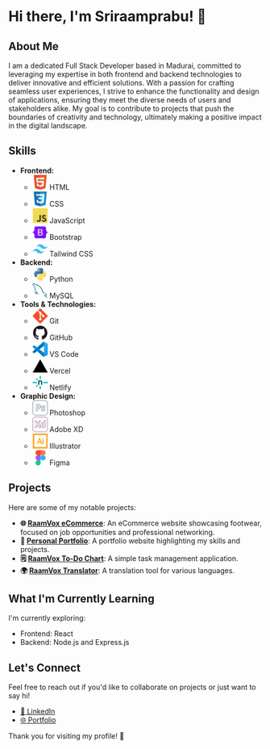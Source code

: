 # Hi there, I'm Sriraamprabu! 👋

## About Me
I am a dedicated Full Stack Developer based in Madurai, committed to leveraging my expertise in both frontend and backend technologies to deliver innovative and efficient solutions. With a passion for crafting seamless user experiences, I strive to enhance the functionality and design of applications, ensuring they meet the diverse needs of users and stakeholders alike. My goal is to contribute to projects that push the boundaries of creativity and technology, ultimately making a positive impact in the digital landscape.

## Skills
- **Frontend:**
  - <img src="https://raw.githubusercontent.com/devicons/devicon/master/icons/html5/html5-original.svg" alt="HTML" width="30" height="30"/> HTML
  - <img src="https://raw.githubusercontent.com/devicons/devicon/master/icons/css3/css3-original.svg" alt="CSS" width="30" height="30"/> CSS
  - <img src="https://raw.githubusercontent.com/devicons/devicon/master/icons/javascript/javascript-original.svg" alt="JavaScript" width="30" height="30"/> JavaScript
  - <img src="https://raw.githubusercontent.com/devicons/devicon/master/icons/bootstrap/bootstrap-original.svg" alt="Bootstrap" width="30" height="30"/> Bootstrap
  - <img src="https://raw.githubusercontent.com/devicons/devicon/master/icons/tailwindcss/tailwindcss-plain.svg" alt="Tailwind CSS" width="30" height="30"/> Tailwind CSS
- **Backend:**
  - <img src="https://raw.githubusercontent.com/devicons/devicon/master/icons/python/python-original.svg" alt="Python" width="30" height="30"/> Python
  - <img src="https://raw.githubusercontent.com/devicons/devicon/master/icons/mysql/mysql-original.svg" alt="MySQL" width="30" height="30"/> MySQL
- **Tools & Technologies:**
  - <img src="https://raw.githubusercontent.com/devicons/devicon/master/icons/git/git-original.svg" alt="Git" width="30" height="30"/> Git
  - <img src="https://raw.githubusercontent.com/devicons/devicon/master/icons/github/github-original.svg" alt="GitHub" width="30" height="30"/> GitHub
  - <img src="https://raw.githubusercontent.com/devicons/devicon/master/icons/vscode/vscode-original.svg" alt="VS Code" width="30" height="30"/> VS Code
  - <img src="https://raw.githubusercontent.com/devicons/devicon/master/icons/vercel/vercel-original.svg" alt="Vercel" width="30" height="30"/> Vercel
  - <img src="https://raw.githubusercontent.com/devicons/devicon/master/icons/netlify/netlify-original.svg" alt="Netlify" width="30" height="30"/> Netlify
- **Graphic Design:**
  - <img src="https://raw.githubusercontent.com/devicons/devicon/master/icons/photoshop/photoshop-line.svg" alt="Photoshop" width="30" height="30"/> Photoshop
  - <img src="https://raw.githubusercontent.com/devicons/devicon/master/icons/xd/xd-line.svg" alt="Adobe XD" width="30" height="30"/> Adobe XD
  - <img src="https://raw.githubusercontent.com/devicons/devicon/master/icons/illustrator/illustrator-line.svg" alt="Illustrator" width="30" height="30"/> Illustrator
  - <img src="https://raw.githubusercontent.com/devicons/devicon/master/icons/figma/figma-original.svg" alt="Figma" width="30" height="30"/> Figma

## Projects
Here are some of my notable projects:

- **🌐 [RaamVox eCommerce](https://raamvox-footwear.vercel.app/)**: An eCommerce website showcasing footwear, focused on job opportunities and professional networking.
- **📁 [Personal Portfolio](https://sriraamprabu.vercel.app/)**: A portfolio website highlighting my skills and projects.
- **🗒️ [RaamVox To-Do Chart](https://raamvox-todo-chart.vercel.app/)**: A simple task management application.
- **🌍 [RaamVox Translator](https://raamvox-translator.vercel.app/)**: A translation tool for various languages.

## What I'm Currently Learning
I'm currently exploring:
- Frontend: React
- Backend: Node.js and Express.js

## Let's Connect
Feel free to reach out if you'd like to collaborate on projects or just want to say hi!

- [🔗 LinkedIn](https://www.linkedin.com/in/yourprofile)
- [🌐 Portfolio](https://raamvox-footwear.vercel.app/)

Thank you for visiting my profile! 🎉

